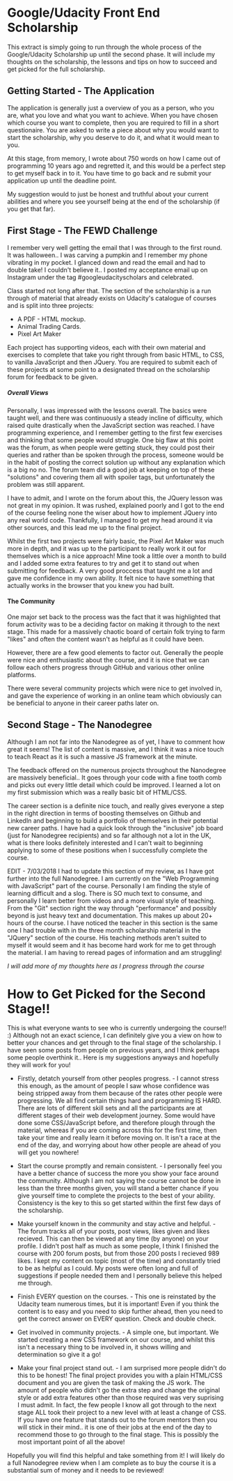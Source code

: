 # Google/Udacity Front End Scholarship
This extract is simply going to run through the whole process of the Google/Udacity Scholarship up until the second phase.
It will include my thoughts on the scholarship, the lessons and tips on how to succeed and get picked for the full
scholarship.

## Getting Started - The Application
The application is generally just a overview of you as a person, who you are, what you love and what you want to achieve.
When you have chosen which course you want to complete, then you are required to fill in a short questionaire. 
You are asked to write a piece about why you would want to start the scholarship, why you deserve to do it, and 
what it would mean to you.

At this stage, from memory, I wrote about 750 words on how I came out of programming 10 years ago and regretted it, and this
would be a perfect step to get myself back in to it. You have time to go back and re submit your application up until the
deadline point. 

My suggestion would to just be honest and truthful about your current abilities and where you see yourself being at the end
of the scholarship (if you get that far).

## First Stage - The FEWD Challenge
I remember very well getting the email that I was through to the first round. It was halloween.. I was carving a pumpkin
and I remember my phone vibrating in my pocket. I glanced down and read the email and had to double take! I couldn't believe 
it.. I posted my acceptance email up on Instagram under the tag #googleudacityscholars and celebrated.

Class started not long after that. The section of the scholarship is a run through of material that already exists on Udacity's
catalogue of courses and is split into three projects:

* A PDF - HTML mockup.
* Animal Trading Cards.
* Pixel Art Maker

Each project has supporting videos, each with their own material and exercises to complete that take you right through from
basic HTML, to CSS, to vanilla JavaScript and then JQuery. You are required to submit each of these projects at some
point to a designated thread on the scholarship forum for feedback to be given.

##### Overall Views
Personally, I was impressed with the lessons overall. The basics were taught well, and there was continuously a steady incline
of difficulty, which raised quite drastically when the JavaScript section was reached.
I have programming experience, and I remember getting to the first few exercises and thinking that some people would struggle.
One big flaw at this point was the forum, as when people were getting stuck, they could post their queries and rather than 
be spoken through the process, someone would be in the habit of posting the correct solution up without any explanation
which is a big no no. The forum team did a good job at keeping on top of these "solutions" and covering them all with spoiler
tags, but unfortunately the problem was still apparent.

I have to admit, and I wrote on the forum about this, the JQuery lesson was not great in my opinion. It was rushed,
explained poorly and I got to the end of the course feeling none the wiser about how to implement JQuery into any 
real world code. Thankfully, I managed to get my head around it via other sources, and this lead me up to the 
final project. 

Whilst the first two projects were fairly basic, the Pixel Art Maker was much more in depth, and it was up to the participant
to really work it out for themselves which is a nice approach! Mine took a little over a month to build and I added some
extra features to try and get it to stand out when submitting for feedback. A very good proccess that taught me a lot and
gave me confidence in my own ability. It felt nice to have something that actually works in the browser that you knew
you had built.

#### The Community
One major set back to the process was the fact that it was highlighted that forum activity was to be a deciding factor on
making it through to the next stage. This made for a massively chaotic board of certain folk trying to farm "likes" 
and often the content wasn't as helpful as it could have been.

However, there are a few good elements to factor out. Generally the people were nice and enthusiastic about the course, and 
it is nice that we can follow each others progress through GitHub and various other online platforms. 

There were several community projects which were nice to get involved in, and gave the experience of working in an online 
team which obviously can be beneficial to anyone in their career paths later on.


## Second Stage - The Nanodegree
Although I am not far into the Nanodegree as of yet, I have to comment how great it seems! The list of content is massive,
and I think it was a nice touch to teach React as it is such a massive JS framework at the minute.

The feedback offered on the numerous projects throughout the Nanodegree are massively beneficial.. It goes through your
code with a fine tooth comb and picks out every little detail which could be improved. I learned a lot on my first submission
which was a really basic bit of HTML/CSS. 

The career section is a definite nice touch, and really gives everyone a step in the right direction in terms of boosting
themselves on Github and LinkedIn and beginning to build a portfolio of themselves in their potential new career paths. I
have had a quick look through the "inclusive" job board (just for Nanodegree recipients) and so far although not a lot in
the UK, what is there looks definitely interested and I can't wait to beginning applying to some of these positions
when I successfully complete the course.

EDIT - 7/03/2018
I had to update this section of my review, as I have got further into the full Nanodegree. I am currently on the "Web Programming with JavaScript" part of the course. Personally I am finding the style of learning difficult and a slog. There is SO much text to consume, and personally I learn better from videos and a more visual style of teaching. From the "Git" section right the way through "performance" and possibly beyond is just heavy text and documentation. This makes up about 20+ hours of the course.
I have noticed the teacher in this section is the same one I had trouble with in the three month scholarship material in the "JQuery" section of the course. His teaching methods aren't suited to myself it would seem and it has become hard work for me to get through the material. I am having to reread pages of information and am struggling!

*I will add more of my thoughts here as I progress through the course*


# How to Get Picked for the Second Stage!!
This is what everyone wants to see who is currently undergoing the course!! :) Although not an exact science, I can 
definitely give you a view on how to better your chances and get through to the final stage of the scholarship. I have
seen some posts from people on previous years, and I think perhaps some people overthink it.. Here is my suggestions anyways
and hopefully they will work for you!

* Firstly, detatch yourself from other peoples progress. - I cannot stress this enough, as the amount of people I saw whose
confidence was being stripped away from them because of the rates other people were progressing. We all find certain
things hard and programming IS HARD. There are lots of different skill sets and all the participants are at different 
stages of their web development journey. Some would have done some CSS/JavaScript before, and therefore plough through
the material, whereas if you are coming across this for the first time, then take your time and really learn it before
moving on. It isn't a race at the end of the day, and worrying about how other people are ahead of you will get you nowhere!

* Start the course promptly and remain consistent. - I personally feel you have a better chance of success the more you 
show your face around the community. Although I am not saying the course cannot be done in less than the three months given,
you will stand a better chance if you give yourself time to complete the projects to the best of your ability. Consistency 
is the key to this so get started within the first few days of the scholarship.

* Make yourself known in the community and stay active and helpful. - The forum tracks all of your
posts, post views, likes given and likes recieved. This can then be viewed at any time (by anyone) on your profile. 
I didn't post half as much as some people, I think I finished the course with 200 forum posts, but from those 200 posts
I recieved 989 likes. I kept my content on topic (most of the time) and constantly tried to be as helpful as I could. My
posts were often long and full of suggestions if people needed them and I personally believe this helped me through.

* Finish EVERY question on the courses. - This one is reinstated by the Udacity team numerous times, but it is important! 
Even if you think the content is to easy and you need to skip further ahead, then you need to get the correct answer on EVERY
question. Check and double check.

* Get involved in community projects. - A simple one, but important. We started creating a new CSS framework on our course, and
whilst this isn't a necessary thing to be involved in, it shows willing and determination so give it a go!

* Make your final project stand out. - I am surprised more people didn't do this to be honest! The final project provides
you with a plain HTML/CSS document and you are given the task of making the JS work. The amount of people who didn't go 
the extra step and change the original style or add extra features other than those required was very suprising I must
admit. In fact, the few people I know all got through to the next stage ALL took their project to a new level with at least
a change of CSS. If you have one feature that stands out to the forum mentors then you will stick in their mind.. it is one
of their jobs at the end of the day to recommend those to go through to the final stage. This is possibly the most important
point of all the above!



Hopefully you will find this helpful and take something from it! I will likely do a full Nanodegree review when I am complete
as to buy the course it is a substantial sum of money and it needs to be reviewed!
